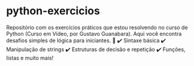 # python-exercicios
Repositório com os exercícios práticos que estou resolvendo no curso de Python (Curso em Vídeo, por Gustavo Guanabara). Aqui você encontra desafios simples de lógica para iniciantes. 🚀  ✔️ Sintaxe básica ✔️ Manipulação de strings ✔️ Estruturas de decisão e repetição ✔️ Funções, listas e muito mais!
